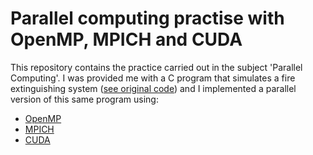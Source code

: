 # Parallel computing practise with OpenMP, MPICH and CUDA 

This repository contains the practice carried out in the subject 'Parallel Computing'. I was provided me with a C program that simulates a fire extinguishing system (<a href="https://github.com/pabvald/parallel_computing/tree/master/original">see original code</a>) and I implemented a parallel version of this same program using:


- <a href="https://github.com/pabvald/parallel_computing/tree/master/openmp">OpenMP</a> 
- <a href="https://github.com/pabvald/parallel_computing/tree/master/mpich">MPICH</a> 
- <a href="https://github.com/pabvald/parallel_computing/tree/master/cuda">CUDA</a> 


